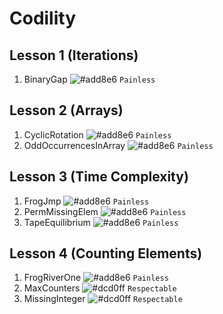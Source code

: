 # Codility

## Lesson 1 (Iterations)
1. BinaryGap ![#add8e6](https://via.placeholder.com/15/add8e6/000000?text=+) `Painless`

## Lesson 2 (Arrays)
1. CyclicRotation ![#add8e6](https://via.placeholder.com/15/add8e6/000000?text=+) `Painless`
2. OddOccurrencesInArray ![#add8e6](https://via.placeholder.com/15/add8e6/000000?text=+) `Painless`

## Lesson 3 (Time Complexity)
1. FrogJmp ![#add8e6](https://via.placeholder.com/15/add8e6/000000?text=+) `Painless`
2. PermMissingElem ![#add8e6](https://via.placeholder.com/15/add8e6/000000?text=+) `Painless`
3. TapeEquilibrium ![#add8e6](https://via.placeholder.com/15/add8e6/000000?text=+) `Painless`

## Lesson 4 (Counting Elements)
1. FrogRiverOne ![#add8e6](https://via.placeholder.com/15/add8e6/000000?text=+) `Painless`
2. MaxCounters ![#dcd0ff](https://via.placeholder.com/15/dcd0ff/000000?text=+) `Respectable`
3. MissingInteger ![#dcd0ff](https://via.placeholder.com/15/dcd0ff/000000?text=+) `Respectable`
